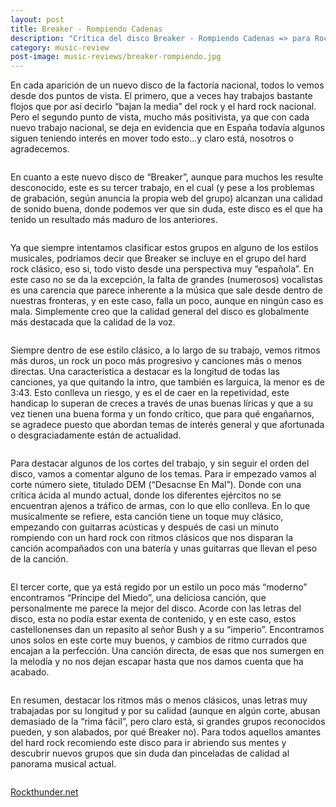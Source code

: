 ```yaml
---
layout: post
title: Breaker - Rompiendo Cadenas
description: "Crítica del disco Breaker - Rompiendo Cadenas => para Rockthunder.net"
category: music-review
post-image: music-reviews/breaker-rompiendo.jpg
---
```

En cada aparición de un nuevo disco de la factoría nacional, todos lo vemos desde dos puntos de vista. El primero, que a veces hay trabajos bastante flojos que por así decirlo “bajan la media” del rock y el hard rock nacional. Pero el segundo punto de vista, mucho más positivista, ya que con cada nuevo trabajo nacional, se deja en evidencia que en España todavía algunos siguen teniendo interés en mover todo esto…y claro está, nosotros o agradecemos.
<pre></pre>
En cuanto a este nuevo disco de “Breaker”, aunque para muchos les resulte desconocido, este es su tercer trabajo, en el cual (y pese a los problemas de grabación, según anuncia la propia web del grupo) alcanzan una calidad de sonido buena, donde podemos ver que sin duda, este disco es el que ha tenido un resultado más maduro de los anteriores.
<pre></pre>
Ya que siempre intentamos clasificar estos grupos en alguno de los estilos musicales, podríamos decir que Breaker se incluye en el grupo del hard rock clásico, eso si, todo visto desde una perspectiva muy “española”. En este caso no se da la excepción, la falta de grandes (numerosos) vocalistas es una carencia que parece inherente a la música que sale desde dentro de nuestras fronteras, y en este caso, falla un poco, aunque en ningún caso es mala. Simplemente creo que la calidad general del disco es globalmente más destacada que la calidad de la voz.
<pre></pre>
Siempre dentro de ese estilo clásico, a lo largo de su trabajo, vemos ritmos más duros, un rock un poco más progresivo y canciones más o menos directas. Una característica a destacar es la longitud de todas las canciones, ya que quitando la intro, que también es larguica, la menor es de 3:43. Esto conlleva un riesgo, y es el de caer en la repetividad, este handicap lo superan de creces a través de unas buenas líricas y que a su vez tienen una buena forma y un fondo crítico, que para qué engañarnos, se agradece puesto que abordan temas de interés general y que afortunada o desgraciadamente están de actualidad.
<pre></pre>
Para destacar algunos de los cortes del trabajo, y sin seguir el orden del disco, vamos a comentar alguno de los temas. Para ir empezado vamos al corte número siete, titulado DEM (“Desacnse En Mal”). Donde con una crítica ácida al mundo actual, donde los diferentes ejércitos no se encuentran ajenos a tráfico de armas, con lo que ello conlleva. En lo que musicalmente se refiere, esta canción tiene un toque muy clásico, empezando con guitarras acústicas y después de casi un minuto rompiendo con un hard rock con ritmos clásicos que nos disparan la canción acompañados con una batería y unas guitarras que llevan el peso de la canción.
<pre></pre>
El tercer corte, que ya está regido por un estilo un poco más “moderno” encontramos “Príncipe del Miedo”, una deliciosa canción, que personalmente me parece la mejor del disco. Acorde con las letras del disco, esta no podía estar exenta de contenido, y en este caso, estos castellonenses dan un repasito al señor Bush y a su “imperio”. Encontramos unos solos en este corte muy buenos, y cambios de ritmo currados que encajan a la perfección. Una canción directa, de esas que nos sumergen en la melodía y no nos dejan escapar hasta que nos damos cuenta que ha acabado.
<pre></pre>
En resumen, destacar los ritmos más o menos clásicos, unas letras muy trabajadas por su longitud y por su calidad (aunque en algún corte, abusan demasiado de la “rima fácil”, pero claro está, si grandes grupos reconocidos pueden, y son alabados, por qué Breaker no). Para todos aquellos amantes del hard rock recomiendo este disco para ir abriendo sus mentes y descubrir nuevos grupos que sin duda dan pinceladas de calidad al panorama musical actual.
<pre></pre>
[Rockthunder.net](http://www.rockthunder.net/critica/1270/breaker-rompiendo-cadenas)
